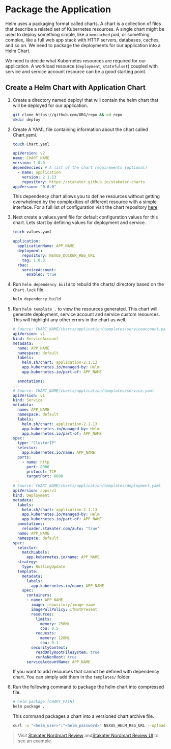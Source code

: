 # Package the Application

Helm uses a packaging format called charts. A chart is a collection of files that describe a related set of Kubernetes resources. A single chart might be used to deploy something simple, like a `memcached` pod, or something complex, like a full web app stack with HTTP servers, databases, caches, and so on. We need to package the deployments for our application into a Helm Chart.

We need to decide what Kubernetes resources are required for our application. A workload resource (`deployment`, `statefulset`) coupled with service and service account resource can be a good starting point.

## Create a Helm Chart with Application Chart

1. Create a directory named deploy/ that will contain the helm chart that will be deployed for our application.

   ```sh
   git clone https://github.com/ORG/repo && cd repo
   mkdir deploy
   ```

1. Create A YAML file containing information about the chart called Chart.yaml.

   ```sh
   touch Chart.yaml
   ```

   ```yaml
   apiVersion: v2
   name: CHART_NAME
   version: 1.0.0
   dependencies: # A list of the chart requirements (optional)
     - name: application
       version: 2.1.13
       repository: https://stakater.github.io/stakater-charts
   appVersion: "0.0.0"
   ```

    This dependency chart allows you to define resources without getting overwhelmed by the complexities of different resource with a simple interface. For a full list of configuration visit the chart repository [here](https://github.com/stakater/application)

1. Next create a values.yaml file for default configuration values for this chart. Lets start by defining values for deployment and service.

   ```sh
   touch values.yaml
   ```

    ```yaml
    application:
      applicationName: APP_NAME
      deployment:
        repository: NEXUS_DOCKER_REG_URL
        tag: 1.0.0
      rbac:
        serviceAccount:
          enabled: true
    ```

1. Run `helm dependency build` to rebuild the charts/ directory based on the `Chart.lock` file.

    ```sh
    helm dependency build
    ```

1. Run `helm template .` to view the resources generated. This chart will generate deployment, service account and service custom resources. This will highlight any other errors in the chart as well.

    ```yaml
    # Source: CHART_NAME/charts/application/templates/serviceaccount.yaml
    apiVersion: v1
    kind: ServiceAccount
    metadata:
      name: APP_NAME
      namespace: default
      labels:
        helm.sh/chart: application-2.1.13
        app.kubernetes.io/managed-by: Helm
        app.kubernetes.io/part-of: APP_NAME
    
      annotations:
    ---
    # Source: CHART_NAME/charts/application/templates/service.yaml
    apiVersion: v1
    kind: Service
    metadata:
      name: APP_NAME
      namespace: default
      labels:
        helm.sh/chart: application-2.1.13
        app.kubernetes.io/managed-by: Helm
        app.kubernetes.io/part-of: APP_NAME
    spec:  
      type: "ClusterIP"
      selector:
        app.kubernetes.io/name: APP_NAME
      ports:
        - name: http
          port: 8080
          protocol: TCP
          targetPort: 8080
    ---
    # Source: CHART_NAME/charts/application/templates/deployment.yaml
    apiVersion: apps/v1
    kind: Deployment
    metadata:
      labels:
        helm.sh/chart: application-2.1.13
        app.kubernetes.io/managed-by: Helm
        app.kubernetes.io/part-of: APP_NAME
      annotations: 
        reloader.stakater.com/auto: "true"
      name: APP_NAME
      namespace: default
    spec:
      selector:
        matchLabels:
          app.kubernetes.io/name: APP_NAME
      strategy:
        type: RollingUpdate
      template:
        metadata:
          labels:
            app.kubernetes.io/name: APP_NAME
        spec:
          containers:
          - name: APP_NAME
            image: repository/image-name
            imagePullPolicy: IfNotPresent
            resources:
              limits:
                memory: 256Mi
                cpu: 0.5
              requests:
                memory: 128Mi
                cpu: 0.1
            securityContext:
              readOnlyRootFilesystem: true
              runAsNonRoot: true
          serviceAccountName: APP_NAME
    ```

    If you want to add resources that cannot be defined with dependency chart. You can simply add them in the `templates/` folder.

1. Run the following command to package the helm chart into compressed file.

   ```sh
   # helm package [CHART_PATH]
   helm package .
   ```

   This command packages a chart into a versioned chart archive file.

   ```sh
   curl -u "<helm_user>":"<helm_password>" NEXUS_HELM_REG_URL --upload-file "CHART_NAME-CHART_VERSION.tgz"
   ```

> Visit [Stakater Nordmart Review](https://github.com/stakater-lab/stakater-nordmart-review/tree/main/deploy) and[Stakater Nordmart Review UI](https://github.com/stakater-lab/stakater-nordmart-review/tree/main/deploy)  to see an example.
